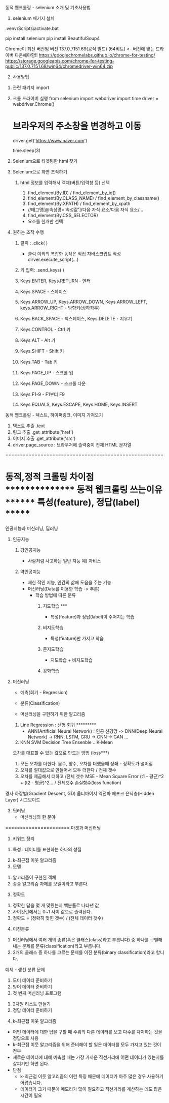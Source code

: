 동적 웹크롤링 - selenium 소개 및 기초사용법
1. selenium 패키지 설치 

.venv\Scripts\activate.bat

pip install selenium
pip install BeautifulSoup4

Chrome이 최신 버전임
버전 137.0.7151.69(공식 빌드) (64비트)  <- 버전에 맞는 드라이버 다운해야함!!
https://googlechromelabs.github.io/chrome-for-testing/
https://storage.googleapis.com/chrome-for-testing-public/137.0.7151.68/win64/chromedriver-win64.zip


2. 사용방법 
1) 관련 패키지 import
2) 크롬 드라이버 실행
    from selenium import webdriver
    import time
    driver = webdriver.Chrome()

    # 브라우저의 주소창을 변경하고 이동
    driver.get('https://www.naver.com')

    time.sleep(3)


2. Selenium으로 타겟팅한 html 찾기

3. Selenium으로 화면 조작하기
    1. html 정보를 입력해서 객체(버튼/입력창 등) 선택
        1) find_element(By.ID) / find_element_by_id()
        2) find_element(By.CLASS_NAME) / find_element_by_classname()
        3) find_element(By.XPATH) / find_element_by_xpath
         - //태그명[@속성명='속성값']/다음 자식 요소/다음 자식 요소/...
            
        4) find_element(By.CSS_SELECTOR)
        - 요소를 한개만 선택

4. 원하는 조작 수행
    1) 클릭 : .click( )
        - 클릭 이외의 복잡한 동작은 직접 자바스크립트 작성
            dirver.execute_script(...)

    2) 키 입력: .send_keys( )
    3) Keys.ENTER, Keys.RETURN - 엔터
    4) Keys.SPACE - 스페이스
    5) Keys.ARROW_UP, Keys.ARROW_DOWN, Keys.ARROW_LEFT, keys.ARROW_RIGHT - 방향키(상하좌우)
    6) Keys.BACK_SPACE - 백스페이스, Keys.DELETE - 지우기
    7) Keys.CONTROL - Ctrl 키
    8) Keys.ALT  - Alt 키
    9) Keys.SHIFT - Shift 키
    10) Keys.TAB - Tab 키
    11) Keys.PAGE_UP - 스크롤 업
    12) Keys.PAGE_DOWN - 스크롤 다운
    13) Keys.F1-9  - F1부터 F9 
    14) Keys.EQUALS, Keys.ESCAPE, Keys.HOME, Keys.INSERT

동적 웹크롤링 - 텍스트, 하이퍼링크, 이미지 가져오기
1. 텍스트 추출 .text
2. 링크 추출 .get_attribute('href')
3. 이미지 추출 .get_attribute('src')
4. driver.page_source : 브라우저에 출력중이 전체 HTML 문자열

======================================================

동적,정적 크롤링 차이점 **************
동적 웹크롤링 쓰는이유 ******
특성(feature), 정답(label) *****
====================================================================

인공지능과 머신러닝, 딥러닝
1. 인공지능
    1) 강인공지능
        - 사람처럼 사고하는 일반 지능
        예) 자비스

    2) 약인공지능
        - 제한 적인 지능, 인간의 삶에 도움을 주는 기능
        - 머신러닝(Data를 이용한 학습 -> 추론)
            - 학습 방법에 따른 분류
                1) 지도학습 ***
                    - 특성(feature)과 정답(label)이 주어지는 학습

                2) 비지도학습
                    - 특성(feature)만 가지고 학습

                3) 준지도학습
                    - 지도학습 + 비지도학습

                4) 강화학습
                    
2. 머신러닝
    - 예측(회기 - Regression)
    - 분류(Classification)

    - 머신러닝을 구현하기 위한 알고리즘
    1) Line Regression : 선형 회귀 *********
        - ANN(Artificial Neural Network) : 인공 신경망 -> DNN(Deep Neural Network) -> RNN, LSTM, GRU
                                                                                  -> CNN
                                                                                  -> GAN ...
    2) KNN
       SVM
       Decision Tree
       Ensenble ..
       K-Mean

     오차를 대표할 수 있는 값으로 만드는 방법 (loss***)
     1. 모든 오차를 더한다.
        음수, 양수, 오차를 더했을때 상쇄 - 정확도가 떨어짐
     2. 오차를 절대값으로 만들어서 모두 더한다 / 전체 갯수
     3. 오차를 제곱해서 더하고 /전체 갯수
        MSE - Mean Square Error
            (t1 - 평균)^2 + (t2 - 평균)^2..../
            전체갯수
            손실함수(loss function)

경사 하강법(Gradient Descent, GD)
옵티마이저
역전파
에포크
은닉층(Hidden Layer)
시그모이드


3. 딥러닝
    - 머신러닝의 한 분야


======================
마켓과 머신러닝
1. 키워드 정리
1) 특성 : 데이터를 표현하는 하나의 성질
2. k-최근접 이웃 알고리즘
3. 모델
1) 알고리즘이 구현된 객체
2) 종종 알고리즘 자체를 모델이라고 부른다. 
3. 정확도
1) 정확한 답을 몇 개 맞췄는지 백분률로 나타낸 값
2) 사이킷런에서는 0~1 사이 값으로 출력된다.
3) 정확도 = (정확히 맞힌 갯수) / (전체 데이터 갯수)
4. 이진분류
1) 머신러닝에서 여러 개의 종류(혹은 클래스(class)라고 부릅니다) 중 하나를 구별해 내는 문제를 분류(classification)라고 부릅니다.
2) 2개의 클래스 중 하나를 고르는 문제를 이진 분류(binary classification)라고 합니다.


예제 - 생선 분류 문제
1. 도미 데이터 준비하기 
2. 방어 데이터 준비하기
3. 첫 번째 머신러닝 프로그램
1) 2차원 리스트 만들기
2) 정답 데이터 준비하기
4. k-최근접 이웃 알고리즘
- 어떤 데이터에 대한 답을 구할 때 주위의 다른 데이터를 보고 다수를 차지하는 것을 정답으로 사용
- k-최근접 이웃 알고리즘을 위해 준비해야 할 일은 데이터를 모두 가지고 있는 것이 전부
- 새로운 데이터에 대해 예측할 때는 가장 가까운 직선거리에 어떤 데이터가 있는지를 살피기만 하면 된다.
- 단점
    - k-최근접 이웃 알고리즘의 이런 특징 때문에 데이터가 아주 많은 경우 사용하기 어렵습니다.
    - 데이터가 크기 때문에 메모리가 많이 필요하고 직선거리를 계산하는 데도 많은 시간이 필요